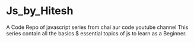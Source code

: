 # Js_by_Hitesh
A Code Repo of javascript series from chai aur code youtube channel
This series contain all the basics $ essential topics of js to learn as a Beginner. 
